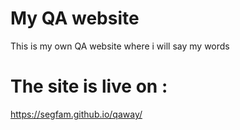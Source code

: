 # My QA website

This is my own QA website where i will say my words

# The site is live on : 
https://segfam.github.io/qaway/
